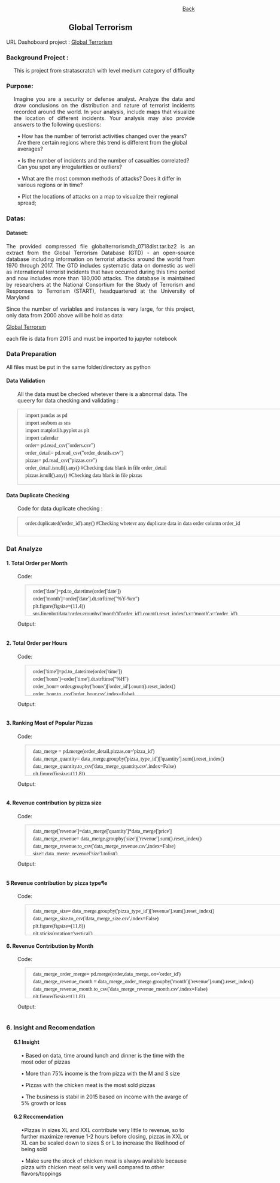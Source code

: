 <p align="right"> <a href="https://achmadirfana.github.io/portofolio/portfolio-pizza-place.html">Back</a></p>


<h2 align="center">  Global Terrorism</h2>
<p> URL Dashoboard project : <a href="https://terrorism.onrender.com/">Global Terrorism</a></p>
<h3> Background Project :</h3>
<p style="margin-left: 20px"> This is project from stratascratch with level medium category of difficulty </p>
<h3>Purpose:</h3>
<p style="margin-left: 20px;text-align:justify">  Imagine you are a security or defense analyst. Analyze the data and draw conclusions on the distribution and nature of terrorist incidents recorded around the world. In your analysis, include maps that visualize the location of different incidents. Your analysis may also provide answers to the following questions:
</p>
<p style="margin-left: 30px">• How has the number of terrorist activities changed over the years? Are there certain regions where this trend is different from the global averages? </p>
<p style="margin-left: 30px">• Is the number of incidents and the number of casualties correlated? Can you spot any irregularities or outliers?</p>
<p style="margin-left: 30px">• What are the most common methods of attacks? Does it differ in various regions or in time?</p>
<p style="margin-left: 30px">• Plot the locations of attacks on a map to visualize their regional spread;</p>
					       
<h3>Datas:</h3>
<h4>Dataset:</h4>
<p style="text-align:justify">The provided compressed file globalterrorismdb_0718dist.tar.bz2 is an extract from the Global Terrorism Database (GTD) - an open-source database including information on terrorist attacks around the world from 1970 through 2017. The GTD includes systematic data on domestic as well as international terrorist incidents that have occurred during this time period and now includes more than 180,000 attacks. The database is maintained by researchers at the National Consortium for the Study of Terrorism and Responses to Terrorism (START), headquartered at the University of Maryland </p>
<p style="text-align:justify">Since the number of variables and instances is very large, for this project, only data from 2000 above will be hold as data:</p>
<p><p align="left"> <a href="https://platform.stratascratch.com/data-projects/terrorism-hotspots">Global Terrorsm</a></p> </p>
<p>each file is data from 2015 and must be imported to jupyter notebook</p>


<h3>Data Preparation</h3>
<p> All files must be put in the same folder/directory as python </p>
<h4>Data Validation</h4>
<p style="margin-left: 30px"> All the data must be checked whetever there is a abnormal data. The  queery for data checking and validating :</p>
<div style="margin-left: 30px;height:200px;width:1000px;border:1px solid #ccc;font:14px/6px Georgia, Garamond, Serif;overflow:auto;">
	<p> </p>
  <p style="margin-left: 20px">import pandas as pd </p>
<p style="margin-left: 20px">import seaborn as sns </p>
<p style="margin-left: 20px">import matplotlib.pyplot as plt </p>
<p style="margin-left: 20px">import calendar </p>
<p style="margin-left: 20px">order= pd.read_csv("orders.csv") </p>
<p style="margin-left: 20px">order_detail= pd.read_csv("order_details.csv") </p>
<p style="margin-left: 20px">pizzas= pd.read_csv("pizzas.csv") </p>
<p style="margin-left: 20px">order_detail.isnull().any() #Checking data blank in file order_detail </p>
<p style="margin-left: 20px">pizzas.isnull().any() #Checking data blank in file pizzas </p>
</div> 

<h4>Data Duplicate Checking</h4>
<p style="margin-left: 30px"> Code for data duplicate checking :</p>
<div style="margin-left: 30px;height:50px;width:1000px;border:1px solid #ccc;font:14px/6px Georgia, Garamond, Serif;overflow:auto;">
	<p> </p>
  <p style="margin-left: 20px">order.duplicated('order_id').any() #Checking whetevr any duplicate data in data order column order_id </p>
</div> 
<h3>Dat Analyze</h3>
<h4>1. Total Order per Month</h4>
<p style="margin-left: 30px"> Code: </p>
<div style="margin-left: 50px;height:80px;width:1000px;border:1px solid #ccc;font:14px/6px Georgia, Garamond, Serif;overflow:auto;">
	<p> </p>
<p style="margin-left: 20px">order['date']=pd.to_datetime(order['date']) </p>
<p style="margin-left: 20px">order['month']=order['date'].dt.strftime("%Y-%m") </p>
<p style="margin-left: 20px">plt.figure(figsize=(11,4)) </p>
<p style="margin-left: 20px">sns.lineplot(data=order.groupby('month')['order_id'].count().reset_index(),x='month',y='order_id') </p>
<p style="margin-left: 20px">plt.title('Total Orders per Month') </p>
<p style="margin-left: 20px">plt.ylabel('Total Transaction') </p>
<p style="margin-left: 20px">plt.xlabel('Month') </p>
<p style="margin-left: 20px">plt.show </p>
</div>

<p style="margin-left: 30px"> Output: </p>
<p align="center"> 
<img src="no-1.png" class="img-fluid" alt="">  
</p>

<h4>2. Total Order per Hours</h4>
<p style="margin-left: 30px"> Code: </p>
<div style="margin-left: 50px;height:80px;width:1000px;border:1px solid #ccc;font:14px/6px Georgia, Garamond, Serif;overflow:auto;">
	<p> </p>
<p style="margin-left: 20px">order['time']=pd.to_datetime(order['time']) </p>
<p style="margin-left: 20px">order['hours']=order['time'].dt.strftime("%H") </p>
<p style="margin-left: 20px">order_hour= order.groupby('hours')['order_id'].count().reset_index() </p>
<p style="margin-left: 20px">order_hour.to_csv('order_hour.csv',index=False) </p>
<p style="margin-left: 20px">plt.figure(figsize=(8,4)) </p>
<p style="margin-left: 20px">sns.barplot(data=order_hour, x='hours', y='order_id') </p>
<p style="margin-left: 20px">plt.title('Orders by Hours') </p>
<p style="margin-left: 20px">plt.xlabel('Hours') </p>
<p style="margin-left: 20px">plt.ylabel('Total Transaction') </p>
<p style="margin-left: 20px">plt.show </p>
</div>

<p style="margin-left: 30px"> Output: </p>
<p align="center"> 
<img src="no-2.png" class="img-fluid" alt="">  
</p>

<h4>3. Ranking Most of Popular Pizzas</h4>
<p style="margin-left: 30px"> Code: </p>
<div style="margin-left: 50px;height:80px;width:1000px;border:1px solid #ccc;font:14px/6px Georgia, Garamond, Serif;overflow:auto;">
	<p> </p>
<p style="margin-left: 20px">data_merge = pd.merge(order_detail,pizzas,on='pizza_id') </p>
<p style="margin-left: 20px">data_merge_quantity= data_merge.groupby('pizza_type_id')['quantity'].sum().reset_index() </p>
<p style="margin-left: 20px">data_merge_quantity.to_csv('data_merge_quantity.csv',index=False) </p>
<p style="margin-left: 20px">plt.figure(figsize=(11,8)) </p>
<p style="margin-left: 20px">plt.xticks(rotation='vertical') </p>
<p style="margin-left: 20px">sns.barplot(data=data_merge_quantity.sort_values('quantity', ascending=False),x='pizza_type_id',y='quantity') </p>
<p style="margin-left: 20px">plt.title('Ranking Most of Popular Pizzas') </p>
<p style="margin-left: 20px">plt.xlabel('Pizza Type') </p>
<p style="margin-left: 20px">plt.ylabel('Total Orders') </p>
<p style="margin-left: 20px">plt.show </p>
</div>

<p style="margin-left: 30px"> Output: </p>
<p align="center"> 
<img src="no-3.png" class="img-fluid" alt="">  
</p>

<h4>4. Revenue contribution by pizza size</h4>
<p style="margin-left: 30px"> Code: </p>
<div style="margin-left: 50px;height:80px;width:1000px;border:1px solid #ccc;font:14px/6px Georgia, Garamond, Serif;overflow:auto;">
	<p> </p>
<p style="margin-left: 20px">data_merge['revenue']=data_merge['quantity']*data_merge['price'] </p>
<p style="margin-left: 20px">data_merge_revenue= data_merge.groupby('size')['revenue'].sum().reset_index() </p>
<p style="margin-left: 20px">data_merge_revenue.to_csv('data_merge_revenue.csv',index=False) </p>
<p style="margin-left: 20px">size= data_merge_revenue['size'].tolist() </p>
<p style="margin-left: 20px">revenue= data_merge_revenue['revenue'].tolist() </p>
<p style="margin-left: 20px">plt.figure(figsize=(11,8)) </p>
<p style="margin-left: 20px">plt.pie(revenue, labels=size,autopct='%1.1f%%') </p>
<p style="margin-left: 20px">plt.title('Revenue Contribution by Pizza Size') </p>
<p style="margin-left: 20px">plt.show </p>
</div>

<p style="margin-left: 30px"> Output: </p>
<p align="center"> 
<img src="no-4.png" class="img-fluid" alt="">  
</p>

<h4>5 Revenue contribution by pizza type¶e</h4>
<p style="margin-left: 30px"> Code: </p>
<div style="margin-left: 50px;height:80px;width:1000px;border:1px solid #ccc;font:14px/6px Georgia, Garamond, Serif;overflow:auto;">
	<p> </p>
<p style="margin-left: 20px">data_merge_size= data_merge.groupby('pizza_type_id')['revenue'].sum().reset_index() </p>
<p style="margin-left: 20px">data_merge_size.to_csv('data_merge_size.csv',index=False) </p>
<p style="margin-left: 20px">plt.figure(figsize=(11,8)) </p>
<p style="margin-left: 20px">plt.xticks(rotation='vertical') </p>
<p style="margin-left: 20px">sns.barplot(data=data_merge_size.sort_values('revenue', ascending=False),x='pizza_type_id',y='revenue') </p>
<p style="margin-left: 20px">plt.title('Revenue Contribution by Pizza Type') </p>
<p style="margin-left: 20px">plt.xlabel('Pizza Type',) </p>
<p style="margin-left: 20px">plt.ylabel('Revenue') </p>
<p style="margin-left: 20px">plt.show </p>
</div>

<h4>6. Revenue Contribution by Month</h4>
<p style="margin-left: 30px"> Code: </p>
<div style="margin-left: 50px;height:80px;width:1000px;border:1px solid #ccc;font:14px/6px Georgia, Garamond, Serif;overflow:auto;">
	<p> </p>
<p style="margin-left: 20px">data_merge_order_merge= pd.merge(order,data_merge, on='order_id') </p>
<p style="margin-left: 20px">data_merge_revenue_month = data_merge_order_merge.groupby('month')['revenue'].sum().reset_index() </p>
<p style="margin-left: 20px">data_merge_revenue_month.to_csv('data_merge_revenue_month.csv',index=False) </p>
<p style="margin-left: 20px">plt.figure(figsize=(11,8)) </p>
<p style="margin-left: 20px">plt.xticks(rotation='vertical') </p>
<p style="margin-left: 20px">sns.barplot(data=data_merge_revenue_month,x='month',y='revenue') </p>
<p style="margin-left: 20px">plt.title('Revenue Contribution by Month') </p>
<p style="margin-left: 20px">plt.xlabel('Month',) </p>
<p style="margin-left: 20px">plt.ylabel('Revenue') </p>
<p style="margin-left: 20px">plt.show </p>
![image](https://github.com/achmadirfana/pizza-places/assets/125809336/c662c678-0836-4889-93cb-5c208797113d)

</div>


<p style="margin-left: 30px"> Output: </p>
<p align="center"> 
<img src="no-6.png" class="img-fluid" alt="">  
</p>

<h3>6. Insight and Recomendation</h3>
<h4 style="margin-left: 20px">6.1 Insight</h4>
<p style="margin-left: 40px"> • Based on data, time around lunch and dinner is the time with the most oder of pizzas</p>
<p style="margin-left: 40px"> • More than 75% income  is the from pizza with the M and S size  </p>
<p style="margin-left: 40px"> • Pizzas with the chicken meat is the most sold pizzas  </p>
<p style="margin-left: 40px"> • The business is stabil in 2015 based on income with the avarge of 5% growth or loss   </p>
<h4 style="margin-left: 20px"> 6.2 Reccmendation</h4>
<p style="margin-left: 40px;align=justify"> •Pizzas in sizes XL and XXL contribute very little to revenue, so to further maximize revenue 1-2 hours before closing, pizzas in XXL or XL can be scaled down to sizes S or L to increase the likelihood of being sold  <p>
<p style="margin-left: 40px;align=justify"> •	Make sure the stock of chicken meat is always available because pizza with chicken meat sells very well compared to other flavors/toppings  <p>

